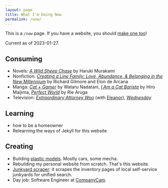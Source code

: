 ```yaml
---
layout: page
title: What I'm Doing Now
permalink: /now/
---
```


This is a `/now` page. If you have a website, you should [make one too](https://nownownow.com/about)!

Current as of <span class="date">2023-01-27</span>.

## Consuming

- Novels: _[A Wild Sheep Chase](https://app.thestorygraph.com/books/1ae1a95b-b95c-4900-a890-f2222e3c2fcf)_ by Haruki Murakami
- Nonfiction: _[Creating a Line Family: Love, Abundance, & Belonging in the New Millennium](https://app.thestorygraph.com/books/ed6381a3-4e03-4df8-ae4c-7b770cceb855)_ by Richard Gilmore and Elon de Arcana
- Manga: _[Cat + Gamer](https://app.thestorygraph.com/books/9d33c5b1-af86-4520-a10e-89e741837714)_ by Wataru Nadatani, _[I Am a Cat Barista](https://app.thestorygraph.com/series/1246957)_ by Hiro Maijima, _[Perfect World](https://app.thestorygraph.com/series/131517)_ by Rie Aruga
- Television: _[Extraordinary Attorney Woo](https://www.imdb.com/title/tt20869502/)_ (with [Eleanor](https://twitter.com/SoftButReady/)), _[Wednesday](https://www.imdb.com/title/tt13443470/)_

## Learning

- how to be a homeowner
- Relearning the ways of Jekyll for this website

## Creating

- Building [plastic models](https://en.wikipedia.org/wiki/Plastic_model). Mostly cars, some mecha.
- Rebuilding my personal website from scratch. That's this website.
- [Junkyard scraper](https://github.com/alis0nc/junkyard_scraper): it scrapes the inventory pages of local self-service junkyards for unified search.
- Day job: Software Engineer at [CompanyCam](https://companycam.com/).
